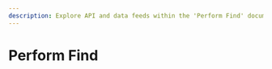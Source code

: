 ```yaml
---
description: Explore API and data feeds within the 'Perform Find' documentation.
---
```


# Perform Find


